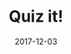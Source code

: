 ---
layout: page
date: 2017-12-03
title: Quiz it!
competition: YHacks
awards:
  - 2nd place overall
  - winner of Google API prize
  - Best Education Hack
img: /assets/img/quizit.jpg
show_in_home: False
links:
  - {name: Devpost, url: https://devpost.com/software/quiz-it}
category: hackathon
importance: 6
description: Parse photos of text into fill-in-the-blank questions for Alexa skill
---